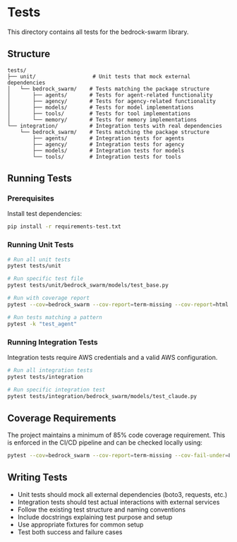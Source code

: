 # Tests

This directory contains all tests for the bedrock-swarm library.

## Structure

```
tests/
├── unit/                  # Unit tests that mock external dependencies
│   └── bedrock_swarm/    # Tests matching the package structure
│       ├── agents/       # Tests for agent-related functionality
│       ├── agency/       # Tests for agency-related functionality
│       ├── models/       # Tests for model implementations
│       ├── tools/        # Tests for tool implementations
│       └── memory/       # Tests for memory implementations
└── integration/          # Integration tests with real dependencies
    └── bedrock_swarm/    # Tests matching the package structure
        ├── agents/       # Integration tests for agents
        ├── agency/       # Integration tests for agency
        ├── models/       # Integration tests for models
        └── tools/        # Integration tests for tools
```

## Running Tests

### Prerequisites

Install test dependencies:

```bash
pip install -r requirements-test.txt
```

### Running Unit Tests

```bash
# Run all unit tests
pytest tests/unit

# Run specific test file
pytest tests/unit/bedrock_swarm/models/test_base.py

# Run with coverage report
pytest --cov=bedrock_swarm --cov-report=term-missing --cov-report=html

# Run tests matching a pattern
pytest -k "test_agent"
```

### Running Integration Tests

Integration tests require AWS credentials and a valid AWS configuration.

```bash
# Run all integration tests
pytest tests/integration

# Run specific integration test
pytest tests/integration/bedrock_swarm/models/test_claude.py
```

## Coverage Requirements

The project maintains a minimum of 85% code coverage requirement. This is enforced in the CI/CD pipeline and can be checked locally using:

```bash
pytest --cov=bedrock_swarm --cov-report=term-missing --cov-fail-under=85
```

## Writing Tests

- Unit tests should mock all external dependencies (boto3, requests, etc.)
- Integration tests should test actual interactions with external services
- Follow the existing test structure and naming conventions
- Include docstrings explaining test purpose and setup
- Use appropriate fixtures for common setup
- Test both success and failure cases
